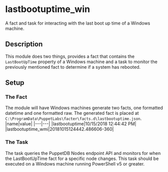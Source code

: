 
# lastbootuptime_win

A fact and task for interacting with the last boot up time of a Windows machine.

## Description

This module does two things, provides a fact that contains the `LastBootUpTime` property of a Windows machine and a task to monitor the previously mentioned fact to determine if a system has rebooted.

## Setup

### The Fact

The module will have Windows machines generate two facts, one formatted datetime and one formatted raw. The generated fact is placed at `C:\ProgramData\PuppetLabs\facter\facts.d\lastbootuptime.json`.
|name|value|
|---|---|
|lastbootuptime|10/15/2018 12:44:42 PM|
|lastbootuptime_wmi|20181015124442.486606-360|

### The Task

The task queries the PuppetDB Nodes endpoint API and monitors for when the LastBootUpTime fact for a specific node changes. This task should be executed on a Windows machine running PowerShell v5 or greater.
